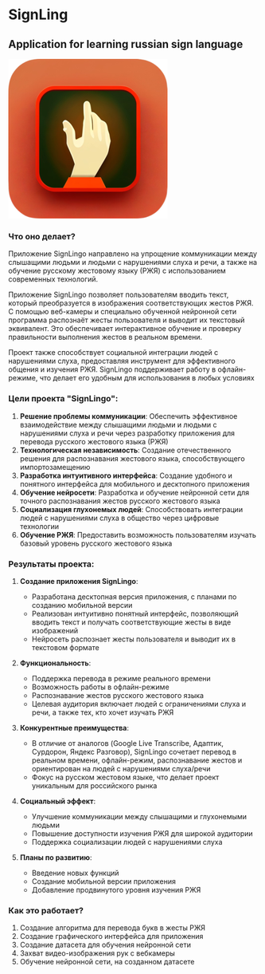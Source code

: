 # SignLing
## Application for learning russian sign language
![title](images/icon/icon%20(320x320).png)

### Что оно делает? 
Приложение SignLingo направлено на упрощение коммуникации между слышащими людьми и людьми с нарушениями слуха и речи, а также на обучение русскому жестовому языку (РЖЯ) с использованием современных технологий.

Приложение SignLingo позволяет пользователям вводить текст, который преобразуется в изображения соответствующих жестов РЖЯ. С помощью веб-камеры и специально обученной нейронной сети  программа распознаёт жесты пользователя и выводит их текстовый эквивалент. Это обеспечивает интерактивное обучение и проверку правильности выполнения жестов в реальном времени.

Проект также способствует социальной интеграции людей с нарушениями слуха, предоставляя инструмент для эффективного общения и изучения РЖЯ. SignLingo поддерживает работу в офлайн-режиме, что делает его удобным для использования в любых условиях


### Цели проекта "SignLingo":

1. **Решение проблемы коммуникации**: Обеспечить эффективное взаимодействие между слышащими людьми и людьми с нарушениями слуха и речи через разработку приложения для перевода русского жестового языка (РЖЯ)
2. **Технологическая независимость**: Создание отечественного решения для распознавания жестового языка, способствующего импортозамещению
3. **Разработка интуитивного интерфейса**: Создание удобного и понятного интерфейса для мобильного и десктопного приложения
4. **Обучение нейросети**: Разработка и обучение нейронной сети для точного распознавания жестов русского жестового языка
5. **Социализация глухонемых людей**: Способствовать интеграции людей с нарушениями слуха в общество через цифровые технологии
6. **Обучение РЖЯ**: Предоставить возможность пользователям изучать базовый уровень русского жестового языка

### Результаты проекта:

1. **Создание приложения SignLingo**:
   - Разработана десктопная версия приложения, с планами по созданию мобильной версии
   - Реализован интуитивно понятный интерфейс, позволяющий вводить текст и получать соответствующие жесты в виде изображений
   - Нейросеть распознает жесты пользователя и выводит их в текстовом формате

2. **Функциональность**:
   - Поддержка перевода в режиме реального времени
   - Возможность работы в офлайн-режиме
   - Распознавание жестов русского жестового языка
   - Целевая аудитория включает людей с ограничениями слуха и речи, а также тех, кто хочет изучать РЖЯ

3. **Конкурентные преимущества**:
   - В отличие от аналогов (Google Live Transcribe, Адаптик, Сурдорон, Яндекс Разговор), SignLingo сочетает перевод в реальном времени, офлайн-режим, распознавание жестов и ориентирован на людей с нарушениями слуха/речи
   - Фокус на русском жестовом языке, что делает проект уникальным для российского рынка

4. **Социальный эффект**:
   - Улучшение коммуникации между слышащими и глухонемыми людьми
   - Повышение доступности изучения РЖЯ для широкой аудитории
   - Поддержка социализации людей с нарушениями слуха

5. **Планы по развитию**:
   - Введение новых функций
   - Создание мобильной версии приложения
   - Добавление продвинутого уровня изучения РЖЯ


### Как это работает? 

1. Создание алгоритма для перевода букв в жесты РЖЯ
2. Создание графического интерфейса для приложения
3. Создание датасета для обучения нейронной сети
4. Захват видео-изображения рук с вебкамеры
4. Обучение нейронной сети, на созданном датасете